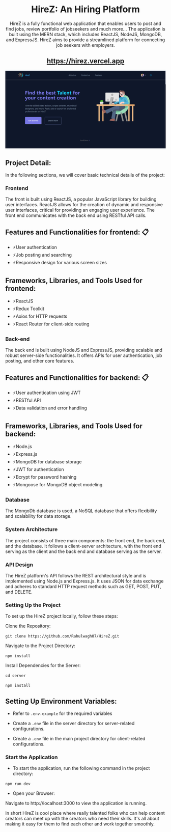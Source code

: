 <div align="center">
    <h1>HireZ: An Hiring Platform</h1>
    <p> HireZ is a fully functional web application that enables users to post and find jobs, review portfolio of jobseekers and much more... The application is built using the MERN stack, which includes ReactJS, NodeJS, MongoDB, and ExpressJS. HireZ aims to provide a streamlined platform for connecting job seekers with employers.</p>
    <h2>
        <a href="https://hirez.vercel.app">https://hirez.vercel.app</a>
    </h2>

<div align="center">
  <a href="https://hirez.vercel.app">
    <img alt="webcapture" src="/src/assets/webcapture.png" />
  </a>
</div>
</div>


## Project Detail:

In the following sections, we will cover basic technical details of the project:
 

### Frontend
The front  is built using ReactJS, a popular JavaScript library for building user interfaces. ReactJS allows for the creation of dynamic and responsive user interfaces, critical for providing an engaging user experience. The front end communicates with the back end using RESTful API calls.

 
## Features and Functionalities for frontend: 📋

- ⚡️User authentication
- ⚡️Job posting and searching
- ⚡️Responsive design for various screen sizes

## Frameworks, Libraries, and Tools Used for frontend:
 
- ⚡️ReactJS
- ⚡️Redux Toolkit
- ⚡️Axios for HTTP requests
- ⚡️React Router for client-side routing

### Back-end
The back end  is built using NodeJS and ExpressJS, providing scalable and robust server-side functionalities. It offers APIs for user authentication, job posting, and other core features.

## Features and Functionalities for backend: 📋


- ⚡️User authentication using JWT
- ⚡️RESTful API 
- ⚡️Data validation and error handling

## Frameworks, Libraries, and Tools Used for backend:


- ⚡️Node.js
- ⚡️Express.js
- ⚡️MongoDB for database storage
- ⚡️JWT for authentication
- ⚡️Bcrypt for password hashing
- ⚡️Mongoose for MongoDB object modeling

### Database
The MongoDb database is used, a NoSQL database that offers flexibility and scalability for data storage.

### System Architecture
The project consists of three main components: the front end, the back end, and the database. It follows a client-server architecture, with the front end serving as the client and the back end and database serving as the server.

### API Design
The HireZ platform's API follows the REST architectural style and is implemented using Node.js and Express.js. It uses JSON for data exchange and adheres to standard HTTP request methods such as GET, POST, PUT, and DELETE.


### Setting Up the Project
To set up the HireZ project locally, follow these steps:

Clone the Repository:

`git clone https://github.com/Rahulwagh07/HireZ.git`

Navigate to the Project Directory:

`npm install`

Install Dependencies for the Server:

`cd server`

`npm install`


## Setting Up Environment Variables:

- Refer to `.env.example` for the required variables

- Create a `.env` file in the server directory for server-related configurations.

- Create a `.env` file in the main project directory for client-related configurations.

### Start the Application

- To start the application, run the following command in the project directory:

`npm run dev`

- Open your Browser:

Navigate to http://localhost:3000 to view the application is running.


 In short HireZ is cool place where really talented folks who can help  content creators  can meet up with the creators who need their skills. It's all about making it easy for them to find each other and work together smoothly.
